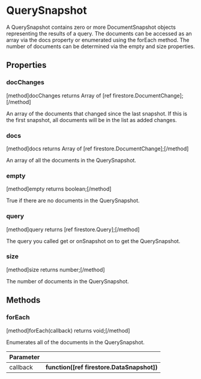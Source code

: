# QuerySnapshot

A QuerySnapshot contains zero or more DocumentSnapshot objects representing the results of a query. The documents can be accessed as an array via the docs property or enumerated using the forEach method. The number of documents can be determined via the empty and size properties.

## Properties

### docChanges
[method]docChanges returns Array of [ref firestore.DocumentChange];[/method]

An array of the documents that changed since the last snapshot. If this is the first snapshot, all documents will be in the list as added changes.

### docs
[method]docs returns Array of [ref firestore.DocumentChange];[/method]

An array of all the documents in the QuerySnapshot.

### empty
[method]empty returns boolean;[/method]

True if there are no documents in the QuerySnapshot.

### query
[method]query returns [ref firestore.Query];[/method]

The query you called get or onSnapshot on to get the QuerySnapshot.

### size
[method]size returns number;[/method]

The number of documents in the QuerySnapshot.

## Methods

### forEach
[method]forEach(callback) returns void;[/method]

Enumerates all of the documents in the QuerySnapshot.

| Parameter |         |
| --------- | ------- |
| callback  | **function([ref firestore.DataSnapshot])** |
